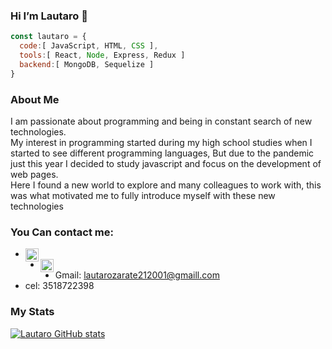 ### Hi I’m Lautaro 👋

```js
const lautaro = {
  code:[ JavaScript, HTML, CSS ],
  tools:[ React, Node, Express, Redux ]
  backend:[ MongoDB, Sequelize ]
}
```
### About Me
I am passionate about programming and being in constant search of new technologies.<br/>
My interest in programming started during my high school studies when I started to see different programming languages, 
But due to the pandemic just this year I decided to study javascript and focus on the development of web pages.<br/> 
Here I found a new world to explore and many colleagues to work with, this was what motivated me to fully introduce myself with these new technologies



### You Can contact me:
- <a href="https://www.linkedin.com/in/lautaro-ariel-zarate-castro-a87a98216/">
  <img align="left" alt="Lautaro | linkedin" width="21px" src="https://user-images.githubusercontent.com/77692385/146503828-d4bc4825-7313-4185-ad69-0ce01eb1d58e.png" />
  </a>
- <a href="https://www.instagram.com/lauzarate_arg">
  <img align="left" alt="Lautaro | intagram" width="21px" src="https://user-images.githubusercontent.com/77692385/146503160-ed45bea8-e46e-49b5-af78-197ee60d9a65.png" />
  </a>
- Gmail: lautarozarate212001@gmaill.com
- cel: 3518722398

### My Stats
[![Lautaro GitHub stats](https://github-readme-stats.vercel.app/api?username=LauzarateARG)](https://github.com/anuraghazra/github-readme-stats)

<!--
**LauzarateARG/LauzarateARG** is a ✨ _special_ ✨ repository because its `README.md` (this file) appears on your GitHub profile.

Here are some ideas to get you started:

- 🔭 I’m currently working on ...
- 🌱 I’m currently learning ...
- 👯 I’m looking to collaborate on ...
- 🤔 I’m looking for help with ...
- 💬 Ask me about ...
- 📫 How to reach me: ...
- 😄 Pronouns: ...
- ⚡ Fun fact: ...
-->
